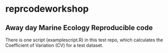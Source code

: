 # reprcodeworkshop
## Away day Marine Ecology Reproducible code

There is one script (examplescript.R) in this test repo, which calculates the Coefficient of Variation (CV) for a test dataset.

